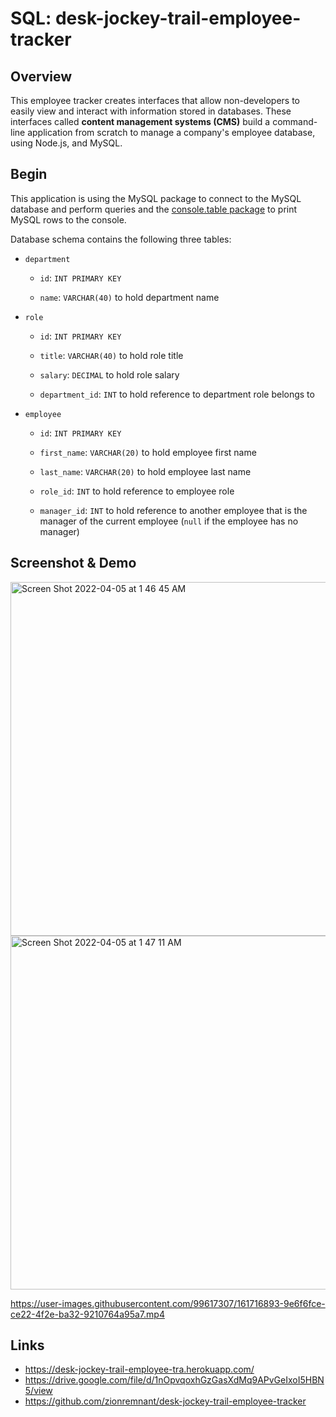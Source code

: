 # SQL: desk-jockey-trail-employee-tracker

## Overview

This employee tracker creates interfaces that allow non-developers to easily view and interact with information stored in databases. These interfaces called **content management systems (CMS)** build a command-line application from scratch to manage a company's employee database, using Node.js, and MySQL.

## Begin

This application is using the MySQL package to connect to the MySQL database and perform queries and the [console.table package](https://www.npmjs.com/package/console.table) to print MySQL rows to the console.

Database schema contains the following three tables:

- `department`

  - `id`: `INT PRIMARY KEY`

  - `name`: `VARCHAR(40)` to hold department name

- `role`

  - `id`: `INT PRIMARY KEY`

  - `title`: `VARCHAR(40)` to hold role title

  - `salary`: `DECIMAL` to hold role salary

  - `department_id`: `INT` to hold reference to department role belongs to

- `employee`

  - `id`: `INT PRIMARY KEY`

  - `first_name`: `VARCHAR(20)` to hold employee first name

  - `last_name`: `VARCHAR(20)` to hold employee last name

  - `role_id`: `INT` to hold reference to employee role

  - `manager_id`: `INT` to hold reference to another employee that is the manager of the current employee (`null` if the employee has no manager)

## Screenshot & Demo

<img width="566" alt="Screen Shot 2022-04-05 at 1 46 45 AM" src="https://user-images.githubusercontent.com/99617307/161716965-a1be0a88-40fe-4196-a843-3999133d594f.png">

<img width="566" alt="Screen Shot 2022-04-05 at 1 47 11 AM" src="https://user-images.githubusercontent.com/99617307/161717005-4ace6699-e9a4-445d-85f0-685cac1f4fb3.png">

https://user-images.githubusercontent.com/99617307/161716893-9e6f6fce-ce22-4f2e-ba32-9210764a95a7.mp4

## Links

- https://desk-jockey-trail-employee-tra.herokuapp.com/
- https://drive.google.com/file/d/1nOpvqoxhGzGasXdMq9APvGeIxoI5HBN5/view
- https://github.com/zionremnant/desk-jockey-trail-employee-tracker
